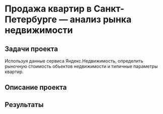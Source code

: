 # Продажа квартир в Санкт-Петербурге — анализ рынка недвижимости

## Задачи проекта
Используя данные сервиса Яндекс.Недвижимость, определить рыночную стоимость объектов недвижимости и типичные параметры квартир.

## Описание проекта 


## Результаты 



